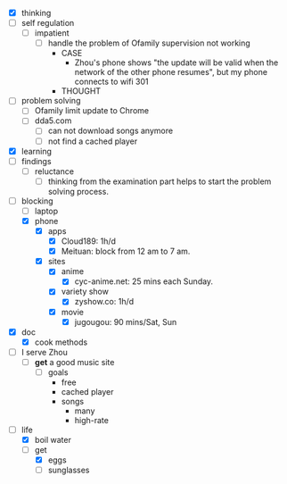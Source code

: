 - [x] thinking
- [ ] self regulation
    - [ ] impatient
        - [ ] handle the problem of Ofamily supervision not working
            - CASE
                - Zhou's phone shows "the update will be valid when the network of the other phone resumes", but my phone connects to wifi 301 
            - THOUGHT
- [ ] problem solving
    - [ ] Ofamily limit update to Chrome
    - [ ] dda5.com
        - [ ] can not download songs anymore
        - [ ] not find a cached player
- [x] learning
- [ ] findings
    - [ ] reluctance
        - [ ] thinking from the examination part helps to start the problem solving process.
- [ ] blocking
    - [ ] laptop
    - [x] phone
        - [x] apps
            - [x] Cloud189: 1h/d
            - [x] Meituan: block from 12 am to 7 am.
        - [x] sites
            - [x] anime
                - [x] cyc-anime.net: 25 mins each Sunday. 
            - [x] variety show
                - [x] zyshow.co: 1h/d
            - [x] movie
                - [x] jugougou: 90 mins/Sat, Sun
- [x] doc
    - [x] cook methods
- [ ] I serve Zhou
    - [ ] **get** a good music site
        - [ ] goals
            - free
            - cached player
            - songs
                - many
                - high-rate
- [ ] life
    - [x] boil water
    - [ ] get
        - [x] eggs
        - [ ] sunglasses